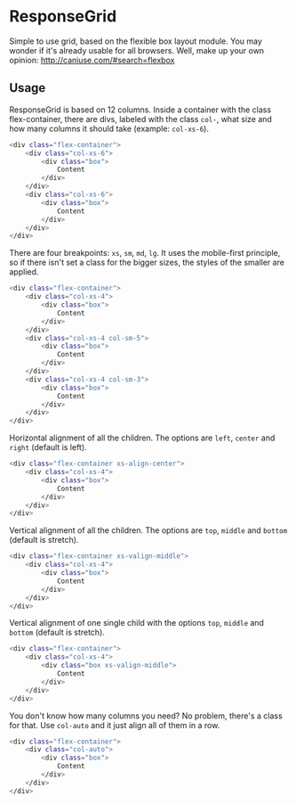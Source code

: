 ResponseGrid
============

Simple to use grid, based on the flexible box layout module. You may wonder if it's already usable for all browsers. Well, make up your own opinion: http://caniuse.com/#search=flexbox

Usage
--------------------------------------
ResponseGrid is based on 12 columns. Inside a container with the class flex-container, there are divs, labeled with the class `col-`, what size and how many columns it should take (example: `col-xs-6`).

```bash
<div class="flex-container">
    <div class="col-xs-6">
        <div class="box">
            Content
        </div>
    </div>
    <div class="col-xs-6">
        <div class="box">
            Content
        </div>
    </div>
</div>
```

There are four breakpoints: `xs`, `sm`, `md`, `lg`. It uses the mobile-first principle, so if there isn't set a class for the bigger sizes, the styles of the smaller are applied. 

```bash
<div class="flex-container">
    <div class="col-xs-4">
        <div class="box">
            Content
        </div>
    </div>
    <div class="col-xs-4 col-sm-5">
        <div class="box">
            Content
        </div>
    </div>
    <div class="col-xs-4 col-sm-3">
        <div class="box">
            Content
        </div>
    </div>    
</div>
```

Horizontal alignment of all the children. The options are `left`, `center` and `right` (default is left). 
```bash
<div class="flex-container xs-align-center">
    <div class="col-xs-4">
        <div class="box">
            Content
        </div>
    </div>   
</div>
```

Vertical alignment of all the children. The options are `top`, `middle` and `bottom` (default is stretch). 
```bash
<div class="flex-container xs-valign-middle">
    <div class="col-xs-4">
        <div class="box">
            Content
        </div>
    </div>   
</div>
```

Vertical alignment of one single child with the options `top`, `middle` and `bottom` (default is stretch).
```bash
<div class="flex-container">
    <div class="col-xs-4">
        <div class="box xs-valign-middle">
            Content
        </div>
    </div>   
</div>
```

You don't know how many columns you need? No problem, there's a class for that. Use `col-auto` and it just align all of them in a row.
```bash
<div class="flex-container">
    <div class="col-auto">
        <div class="box">
            Content
        </div>
    </div>   
</div>
```